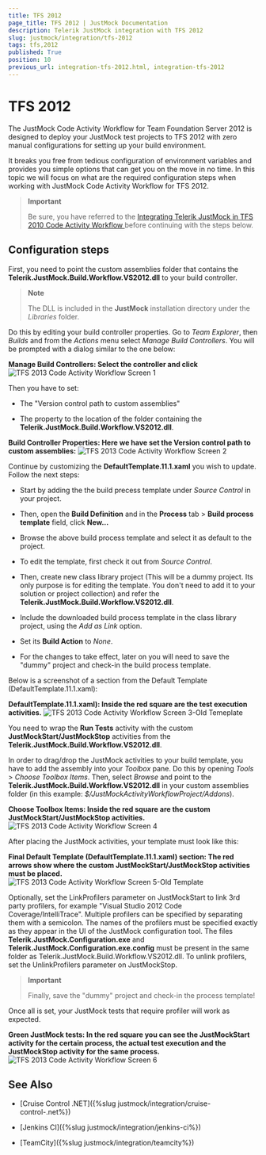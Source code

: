 ```yaml
---
title: TFS 2012
page_title: TFS 2012 | JustMock Documentation
description: Telerik JustMock integration with TFS 2012
slug: justmock/integration/tfs-2012
tags: tfs,2012
published: True
position: 10
previous_url: integration-tfs-2012.html, integration-tfs-2012
---
```


# TFS 2012

The JustMock Code Activity Workflow for Team Foundation Server 2012 is designed to deploy your JustMock test projects to TFS 2012 with zero manual configurations for setting up your build environment.

It breaks you free from tedious configuration of environment variables and provides you simple options that can get you on the move in no time. In this topic we will focus on what are the required configuration steps when working with JustMock Code Activity Workflow for TFS 2012.

> **Important**
>
>  Be sure, you have referred to the [ Integrating Telerik JustMock in TFS 2010 Code Activity Workflow ](/getting-started/installation-instructions#integrating-justmock-in-tfs-code-activity-workflow) before continuing with the steps below. 


## Configuration steps

First, you need to point the custom assemblies folder that contains the __Telerik.JustMock.Build.Workflow.VS2012.dll__ to your build controller.
              
> **Note**
>
> The DLL is included in the  __JustMock__  installation directory under the *Libraries*  folder.
                
Do this by editing your build controller properties. Go to *Team Explorer*, then *Builds* and from the *Actions* menu select *Manage Build Controllers*. You will be prompted with a dialog similar to the one below:
            
**Manage Build Controllers: Select the controller and click**
![TFS 2013 Code Activity Workflow Screen 1](images/TFS2013CodeActivityWorkflowScreen1.png)

Then you have to set: 
* The "Version control path to custom assemblies"

* The property to the location of the folder containing the __Telerik.JustMock.Build.Workflow.VS2012.dll__.
            
**Build Controller Properties: Here we have set the Version control path to custom assemblies:**
![TFS 2013 Code Activity Workflow Screen 2](images/TFS2013CodeActivityWorkflowScreen2.png)

Continue by customizing the __DefaultTemplate.11.1.xaml__ you wish to update. Follow the next steps:
            
* Start by adding the the build precess template under *Source Control* in your project.
                  

* Then, open the __Build Definition__ and in the __Process__ tab > __Build process template__ field, click __New...__

* Browse the above build process template and select it as default to the project.
                  
* To edit the template, first check it out from *Source Control*.

* Then, create new class library project (This will be a dummy project. Its only purpose is for editing the template. You don't need to add it to your solution or project collection) and refer the __Telerik.JustMock.Build.Workflow.VS2012.dll__.

* Include the downloaded build process template in the class library project, using the *Add as Link* option.
                  
* Set its __Build Action__ to *None*. 

* For the changes to take effect, later on you will need to save the "dummy" project and check-in the build process template. 
                  
Below is a screenshot of a section from the Default Template (DefaultTemplate.11.1.xaml):
            
**DefaultTemplate.11.1.xaml): Inside the red square are the test execution activities.**
![TFS 2013 Code Activity Workflow Screen 3-Old Temeplate](images/TFS2013CodeActivityWorkflowScreen3-OldTemeplate.png)

You need to wrap the __Run Tests__ activity with the custom __JustMockStart/JustMockStop__ activities from the __Telerik.JustMock.Build.Workflow.VS2012.dll__.
            
In order to drag/drop the JustMock activities to your build template, you have to add the assembly into your *Toolbox* pane. Do this by opening *Tools* > *Choose Toolbox Items*. Then, select *Browse* and point to the __Telerik.JustMock.Build.Workflow.VS2012.dll__ in your custom assemblies folder (in this example: *$/JustMockActivityWorkflowProject/Addons*).
            
**Choose Toolbox Items: Inside the red square are the custom JustMockStart/JustMockStop activities.**
![TFS 2013 Code Activity Workflow Screen 4](images/TFS2013CodeActivityWorkflowScreen4.png)

After placing the JustMock activities, your template must look like this:
              
**Final Default Template (DefaultTemplate.11.1.xaml) section: The red arrows show where the custom JustMockStart/JustMockStop activities must be placed.**
![TFS 2013 Code Activity Workflow Screen 5-Old Template](images/TFS2013CodeActivityWorkflowScreen5-OldTemplate.png)

Optionally, set the LinkProfilers parameter on JustMockStart to link 3rd party profilers, for example "Visual Studio 2012 Code Coverage/IntelliTrace". Multiple profilers can be specified by separating them with a semicolon. The names of the profilers must be specified exactly as they appear in the UI of the JustMock configuration tool. The files __Telerik.JustMock.Configuration.exe__ and __Telerik.JustMock.Configuration.exe.config__ must be present in the same folder as Telerik.JustMock.Build.Workflow.VS2012.dll. To unlink profilers, set the UnlinkProfilers parameter on JustMockStop.
            
> **Important**
>
> Finally, save the "dummy" project and check-in the process template!
              
Once all is set, your JustMock tests that require profiler will work as expected.
            
**Green JustMock tests: In the red square you can see the JustMockStart activity for the certain process, the actual test execution and the JustMockStop activity for the same process.**
![TFS 2013 Code Activity Workflow Screen 6](images/TFS2013CodeActivityWorkflowScreen6.png)

## See Also

 * [Cruise Control .NET]({%slug justmock/integration/cruise-control-.net%})

 * [Jenkins CI]({%slug justmock/integration/jenkins-ci%})

 * [TeamCity]({%slug justmock/integration/teamcity%})
